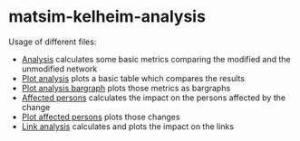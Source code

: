 # matsim-kelheim-analysis

Usage of different files:

* [Analysis](analysis.py) calculates some basic metrics comparing the modified and the unmodified network
* [Plot analysis](plot_analysis.py) plots a basic table which compares the results
* [Plot analysis bargraph](plot_analysis_bargraph.py) plots those metrics as bargraphs
* [Affected persons](affectedPersons.py) calculates the impact on the persons affected by the change
* [Plot affected persons](plot_affectedPersons.py) plots those changes
* [Link analysis](link_analysis.py) calculates and plots the impact on the links
